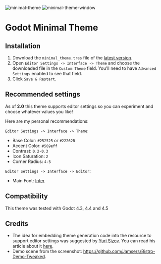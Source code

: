 ![minimal-theme](https://github.com/user-attachments/assets/75df90f3-4bf6-464c-b59b-5a8a169cfa7b)
![minimal-theme-window](https://github.com/user-attachments/assets/55f548fc-8942-401a-970b-9869150ca9f8)

# Godot Minimal Theme

## Installation

1. Download the `minimal_theme.tres` file of the [latest version](https://github.com/passivestar/godot-minimal-theme/releases/latest).
2. Open `Editor Settings -> Interface -> Theme` and choose the downloaded file in the `Custom Theme` field. You'll need to have `Advanced Settings` enabled to see that field.
3. Click `Save & Restart`.

## Recommended settings

As of **2.0** this theme supports editor settings so you can experiment and choose whatever values you like!

Here are my personal recommendations:

`Editor Settings -> Interface -> Theme`:

- Base Color: `#252525` or `#22262B`
- Accent Color: `#569eff`
- Contrast: `0.2-0.3`
- Icon Saturation: `2`
- Corner Radius: `4-5`

`Editor Settings -> Interface -> Editor`:

- Main Font: [Inter](https://rsms.me/inter/)

## Compatibility

This theme was tested with Godot 4.3, 4.4 and 4.5

## Credits

- The idea for embedding theme generation code into the resource to support editor settings was suggested by [Yuri Sizov](https://github.com/YuriSizov). You can read his article about it [here](https://humnom.net/thoughts/6765836d-make-smarter-editor-themes-in-godot.html).
- Demo scene from the screenshot: https://github.com/Jamsers/Bistro-Demo-Tweaked.
